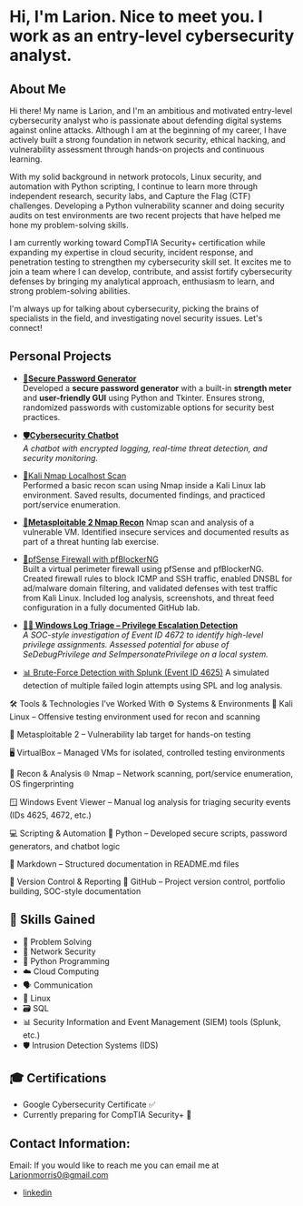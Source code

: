 <h1> Hi, I'm Larion. Nice to meet you. I work as an entry-level cybersecurity analyst. </a> 

<h2> About Me </h2>

Hi there! My name is Larion, and I'm an ambitious and motivated entry-level cybersecurity analyst who is passionate about defending digital systems against online attacks. Although I am at the beginning of my career, I have actively built a strong foundation in network security, ethical hacking, and vulnerability assessment through hands-on projects and continuous learning.

With my solid background in network protocols, Linux security, and automation with Python scripting, I continue to learn more through independent research, security labs, and Capture the Flag (CTF) challenges. Developing a Python vulnerability scanner and doing security audits on test environments are two recent projects that have helped me hone my problem-solving skills.

I am currently working toward CompTIA Security+ certification while expanding my expertise in cloud security, incident response, and penetration testing to strengthen my cybersecurity skill set. It excites me to join a team where I can develop, contribute, and assist fortify cybersecurity defenses by bringing my analytical approach, enthusiasm to learn, and strong problem-solving abilities.

I'm always up for talking about cybersecurity, picking the brains of specialists in the field, and investigating novel security issues. Let's connect!


   <h2> Personal Projects </h2>

- **[🔐Secure Password Generator](https://github.com/Larionm/password-generator)**   
  Developed a **secure password generator** with a built-in **strength meter** and **user-friendly GUI** using Python and Tkinter. Ensures strong, randomized passwords with customizable options for security best practices.
  
- **[🛡️Cybersecurity Chatbot](https://github.com/Larionm/cybersecurity-chatbot)**   
  *A chatbot with encrypted logging, real-time threat detection, and security monitoring.*

- [🔎Kali Nmap Localhost Scan](https://github.com/Larionm/kali-nmap-localhost-scan)  
  Performed a basic recon scan using Nmap inside a Kali Linux lab environment. Saved results, documented findings, and practiced port/service enumeration.

 - **[📡Metasploitable 2 Nmap Recon](https://github.com/Larionm/metasploitable-nmap-recon/tree/main)**
   Nmap scan and analysis of a vulnerable VM. Identified insecure services and documented results as part of a threat hunting lab exercise.

 - [🚧pfSense Firewall with pfBlockerNG](https://github.com/Larionm/pfsense-firewall-lab)  
Built a virtual perimeter firewall using pfSense and pfBlockerNG. Created firewall rules to block ICMP and SSH traffic, enabled DNSBL for ad/malware domain filtering, and validated defenses with test traffic from Kali Linux. Included log analysis, screenshots, and threat feed configuration in a fully documented GitHub lab.

- **[🕵️‍♂️ Windows Log Triage – Privilege Escalation Detection](https://github.com/Larionm/windows-log-analysis-soc-triage)**  
*A SOC-style investigation of Event ID 4672 to identify high-level privilege assignments. Assessed potential for abuse of SeDebugPrivilege and SeImpersonatePrivilege on a local system.*

- [📊 Brute-Force Detection with Splunk (Event ID 4625)](https://github.com/Larionm/splunk-bruteforce-detection)
A simulated detection of multiple failed login attempts using SPL and log analysis.




🛠️ Tools & Technologies I’ve Worked With
⚙️ Systems & Environments
🐧 Kali Linux – Offensive testing environment used for recon and scanning

🧱 Metasploitable 2 – Vulnerability lab target for hands-on testing

🖥️ VirtualBox – Managed VMs for isolated, controlled testing environments

🧪 Recon & Analysis
🌐 Nmap – Network scanning, port/service enumeration, OS fingerprinting

🪟 Windows Event Viewer – Manual log analysis for triaging security events (IDs 4625, 4672, etc.)

💻 Scripting & Automation
🐍 Python – Developed secure scripts, password generators, and chatbot logic

🧠 Markdown – Structured documentation in README.md files

🔐 Version Control & Reporting
📁 GitHub – Project version control, portfolio building, SOC-style documentation

## 🧠 Skills Gained

- 🧩 Problem Solving
- 🔐 Network Security
- 🐍 Python Programming
- ☁️ Cloud Computing
- 🗣 Communication
- 🐧 Linux
- 🗃 SQL
- 📊 Security Information and Event Management (SIEM) tools (Splunk, etc.)
- 🛡 Intrusion Detection Systems (IDS)



## 🎓 Certifications

- Google Cybersecurity Certificate ✅  
- Currently preparing for CompTIA Security+ 🔄


<h2>  Contact Information:</h2>

Email: If you would like to reach me you can email me at Larionmorris0@gmail.com

- [linkedin](https://www.linkedin.com/in/larion-morris-382644260/)


